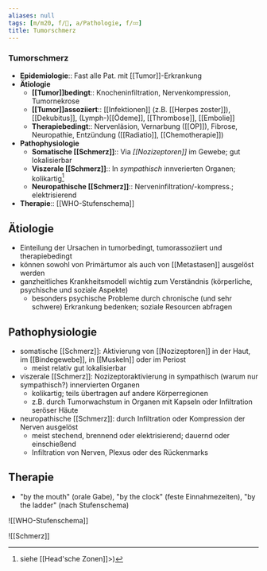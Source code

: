 ```yaml
---
aliases: null
tags: [m/m20, f/🦀, a/Pathologie, f/💤]
title: Tumorschmerz
---
```

### Tumorschmerz
- **Epidemiologie**:: Fast alle Pat. mit [[Tumor]]-Erkrankung
- **Ätiologie**
	- **[[Tumor]]bedingt**:: Knocheninfiltration, Nervenkompression, Tumornekrose
	- **[[Tumor]]assoziiert**:: [[Infektionen]] (z.B. [[Herpes zoster]]), [[Dekubitus]], (Lymph-)[[Ödeme]], [[Thrombose]], [[Embolie]]
	- **Therapiebedingt**:: Nervenläsion, Vernarbung ([[OP]]), Fibrose, Neuropathie, Entzündung ([[Radiatio]], [[Chemotherapie]])
- **Pathophysiologie**
	- **Somatische [[Schmerz]]**:: Via *[[Nozizeptoren]]* im Gewebe; gut lokalisierbar
	- **Viszerale [[Schmerz]]**:: In *sympathisch* innverierten Organen; kolikartig[^1]
	- **Neuropathische [[Schmerz]]**:: Nerveninfiltration/-kompress.; elektrisierend
- **Therapie**:: [[WHO-Stufenschema]]


## Ätiologie
- Einteilung der Ursachen in tumorbedingt, tumorassoziiert und therapiebedingt
- können sowohl von Primärtumor als auch von [[Metastasen]] ausgelöst werden
- ganzheitliches Krankheitsmodell wichtig zum Verständnis (körperliche, psychische und soziale Aspekte)
	- besonders psychische Probleme durch chronische (und sehr schwere) Erkrankung bedenken; soziale Resourcen abfragen

## Pathophysiologie
- somatische [[Schmerz]]: Aktivierung von [[Nozizeptoren]] in der Haut, im [[Bindegewebe]], in [[Muskeln]] oder im Periost
	- meist relativ gut lokalisierbar
- viszerale [[Schmerz]]: Nozizeptoraktivierung in sympathisch (warum nur sympathisch?) innervierten Organen
	- kolikartig; teils übertragen auf andere Körperregionen
	- z.B. durch Tumorwachstum in Organen mit Kapseln oder Infiltration seröser Häute
- neuropathische [[Schmerz]]: durch Infiltration oder Kompression der Nerven ausgelöst
	- meist stechend, brennend oder elektrisierend; dauernd oder einschießend
	- Infiltration von Nerven, Plexus oder des Rückenmarks


## Therapie
- "by the mouth" (orale Gabe), "by the clock" (feste Einnahmezeiten), "by the ladder" (nach Stufenschema)

![[WHO-Stufenschema]]


![[Schmerz]]


[^1]: siehe [[Head'sche Zonen]]>)